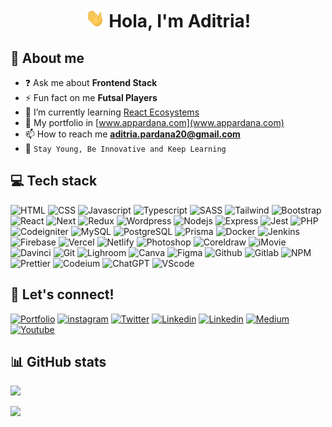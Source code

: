 <h1 align="center" >
    <img src="https://raw.githubusercontent.com/ABSphreak/ABSphreak/master/gifs/Hi.gif" height="30" style='!important; object-fit:contain'> 
    Hola, I'm Aditria!
</h1>

<!--
**pardana/pardana** is a ✨ _special_ ✨ repository because its `README.md` (this file) appears on your GitHub profile.

Here are some ideas to get you started:
- 🔭 I’m currently working on ...
- 🌱 I’m currently learning ...
- 👯 I’m looking to collaborate on ...
- 🤔 I’m looking for help with ...
- 💬 Ask me about ...
- 📫 How to reach me: ...
- 😄 Pronouns: ...
- ⚡ Fun fact: ...
-->

## 🙂 About me
- ❓ Ask me about **Frontend Stack**
- ⚡ Fun fact on me **Futsal Players**
- 🌱 I’m currently learning [React Ecosystems](https://roadmap.sh/react)
- 📃 My portfolio in [www.appardana.com](www.appardana.com)
- 📫 How to reach me **aditria.pardana20@gmail.com**
- 💬 `Stay Young, Be Innovative and Keep Learning`

## 💻 Tech stack
<p>
    <img alt="HTML" src="https://img.shields.io/badge/HTML-E34F26?style=flat-squarefor-the-badge&logo=html5&logoColor=white"/> 
    <img alt="CSS" src="https://img.shields.io/badge/CSS-1572B6?style=flat-squarefor-the-badge&logo=css3&logoColor=white"/>
    <img alt="Javascript" src="https://img.shields.io/badge/Javascript-F7B93E?style=flat-square&for-the-badge&logo=javascript&logoColor=black"/>
    <img alt="Typescript" src="https://img.shields.io/badge/Typescript-00000F?style=flat-square&for-the-badge&logo=typescript&logoColor=F7DF1"/>
    <img alt="SASS" src="https://img.shields.io/badge/Sass-CC6699?style=flat-squarefor-the-badge&logo=sass&logoColor=white"/>
    <img alt="Tailwind" src="https://img.shields.io/badge/Tailwind-38B2AC?style=flat-squarefor-the-badge&logo=tailwind-css&logoColor=white"/>
    <img alt="Bootstrap" src="https://img.shields.io/badge/Bootstrap-563D7C?style=flat-square&logo=bootstrap&logoColor=white"/>
    <img alt="React" src="https://img.shields.io/badge/React JS-1572B6?style=flat-squarefor-the-badge&logo=react&logoColor=61DAFB"/>
    <img alt="Next" src="https://img.shields.io/badge/Next JS-00000F?style=flat-squarefor-the-badge&logo=next.js&logoColor=61DAFB"/>
    <img alt="Redux" src="https://img.shields.io/badge/Redux-CC6699?style=flat-squarefor-the-badge&logo=redux&logoColor=61DAFB"/>
    <img alt="Wordpress" src="https://img.shields.io/badge/Wordpress-1572B6?style=flat-squarefor-the-badge&logo=wordpress&logoColor=61DAFB"/>
    <img alt="Nodejs" src="https://img.shields.io/badge/Node JS-43853D?style=flat-square&logo=node.js&logoColor=white"/>
    <img alt="Express" src="https://img.shields.io/badge/Express JS-00000F?style=flat-square&logo=express&logoColor=white"/>
    <img alt="Jest" src="https://img.shields.io/badge/Jest-1572B6?style=flat-square&logo=jest&logoColor=white"/>
    <img alt="PHP" src="https://img.shields.io/badge/PHP-777BB4?style=flat-square&for-the-badge&logo=php&logoColor=white"/>
    <img alt="Codeigniter" src="https://img.shields.io/badge/Codeigniter-F05032?style=flat-square&for-the-badge&logo=codeigniter&logoColor=white"/>
    <img alt="MySQL" src="https://img.shields.io/badge/MySQL-777BB4?style=flat-square&logo=mysql&logoColor=white"/>
    <img alt="PostgreSQL" src="https://img.shields.io/badge/PostgreSQL-38B2AC?style=flat-square&logo=postgresql&logoColor=white"/>
    <img alt="Prisma" src="https://img.shields.io/badge/Prisma-00000F?style=flat-square&logo=prisma&logoColor=white"/>
    <img alt="Docker" src="https://img.shields.io/badge/Docker-1572B6?style=flat-square&logo=docker&logoColor=white"/>
    <img alt="Jenkins" src="https://img.shields.io/badge/Jenkins-E34F26?style=flat-square&for-the-badge&logo=jenkins&logoColor=white"/>
    <img alt="Firebase" src="https://img.shields.io/badge/Firebase-F7B93E?style=flat-square&logo=firebase&logoColor=black"/>
    <img alt="Vercel" src="https://img.shields.io/badge/Vercel-00000F?style=flat-square&logo=vercel&logoColor=white"/>
    <img alt="Netlify" src="https://img.shields.io/badge/Netlify-00C7B7?style=flat-square&logo=netlify&logoColor=white"/>
    <img alt="Photoshop" src="https://img.shields.io/badge/Photoshop-1572B6?style=flat-square&logo=photoshop&logoColor=white"/>
    <img alt="Coreldraw" src="https://img.shields.io/badge/Coreldraw-43853D?style=flat-square&logo=coreldraw&logoColor=white"/>
    <img alt="iMovie" src="https://img.shields.io/badge/iMovie-777BB4?style=flat-square&logo=imovie&logoColor=white"/>
    <img alt="Davinci" src="https://img.shields.io/badge/Davinci-38B2AC?style=flat-square&logo=davinci&logoColor=white"/>
    <img alt="Git" src="https://img.shields.io/badge/Git-F05032?style=flat-square&logo=git&logoColor=white" />
    <img alt="Lighroom" src="https://img.shields.io/badge/Lightroom-1572B6?style=flat-square&logo=lightroom&logoColor=white"/>
    <img alt="Canva" src="https://img.shields.io/badge/Canva-CC6699?style=flat-square&logo=canva&logoColor=white"/>
    <img alt="Figma" src="https://img.shields.io/badge/Figma-F7B93E?style=flat-square&logo=figma&logoColor=black"/>    
    <img alt="Github" src="https://img.shields.io/badge/GitHub-2088FF?style=flat-square&logo=github&logoColor=white" />
    <img alt="Gitlab" src="https://img.shields.io/badge/GitLab-F05032?style=flat-square&logo=gitlab&logoColor=white" />
    <img alt="NPM" src="https://img.shields.io/badge/NPM-CB3837?style=flat-square&logo=npm&logoColor=white" />
    <img alt="Prettier" src="https://img.shields.io/badge/Prettier-F7B93E?style=flat-square&logo=prettier&logoColor=black" />
    <img alt="Codeium" src="https://img.shields.io/badge/Codeium-38B2AC?style=flat-square&logo=codeium&logoColor=white" />
    <img alt="ChatGPT" src="https://img.shields.io/badge/ChatGPT-00000F?style=flat-square&logo=openai&logoColor=white" />
    <img alt="VScode" src="https://img.shields.io/badge/VScode-1572B6?style=flat-squarefor-the-badge&logo=visual%20studio%20code&logoColor=white"/>
</p>

## 📱 Let's connect!
<p align="left">
    <a href="https://www.appardana.com" target="_blank"><img alt="Portfolio" src="https://img.shields.io/badge/Portfolio-F7B93E?style=flat-squarefor-the-badge&logo=appveyor&logoColor=white"/></a>
    <a href="https://www.instagram.com/appardana" target="_blank"><img alt="instagram" src="https://img.shields.io/badge/Instagram-CC6699?style=flat-squarefor-the-badge&logo=instagram&logoColor=white"/></a>
    <a href="https://www.twitter.com/appardana" target="_blank"><img alt="Twitter" src="https://img.shields.io/badge/Twitter-1572B6?style=flat-squarefor-the-badge&logo=twitter&logoColor=white"/></a>
    <a href="https://www.linkedin.com/in/aditria-pardana-b846a9121" target="_blank"><img alt="Linkedin" src="https://img.shields.io/badge/Linkedin-777BB4?style=flat-squarefor-the-badge&logo=linkedin&logoColor=white"/></a>
    <a href="https://dev.to/appardana" target="_blank"><img alt="Linkedin" src="https://img.shields.io/badge/Dev.to-00000F?style=flat-squarefor-the-badge&logo=dev.to&logoColor=white"/></a>
    <a href="https://medium.com/@appardana" target="_blank"><img alt="Medium" src="https://img.shields.io/badge/Medium-43853D?style=flat-squarefor-the-badge&logo=medium&logoColor=white"/></a>
    <a href="https://www.youtube.com/@iapptechid" target="_blank"><img alt="Youtube" src="https://img.shields.io/badge/Youtube-CB3837?style=flat-squarefor-the-badge&logo=youtube&logoColor=white"/></a>
</p>

## 📊 GitHub stats
![](https://komarev.com/ghpvc/?username=appardana&color=447ff7&label=Visitor+count)           
<p>
    <!--<img src="https://github-readme-stats.vercel.app/api/top-langs/?username=pardana&layout=compact" height=180/>-->
    <img src="https://github-readme-stats.vercel.app/api/?username=pardana&show_icons=true&title_color=fff&icon_color=79ff97&text_color=9f9f9f&bg_color=151515"/>
</p>
